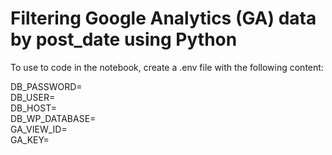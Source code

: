 # Filtering Google Analytics (GA) data by post_date using Python

To use to code in the notebook, create a .env file with the following content:

DB_PASSWORD=  
DB_USER=  
DB_HOST=  
DB_WP_DATABASE=  
GA_VIEW_ID=  
GA_KEY=  
